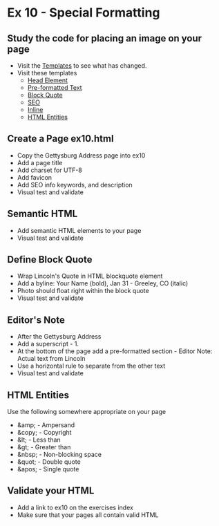 # Ex 10 - Special Formatting

## Study the code for placing an image on your page
* Visit the [Templates](/BACS_200/templates.html) to see what has changed.
* Visit these templates
    * [Head Element](templates/head.html)
    * [Pre-formatted Text](templates/pre.html)
    * [Block Quote](templates/blockquote.html)
    * [SEO](templates/seo.html)
    * [Inline](templates/inline.html)
    * [HTML Entities](templates/entities.html)


## Create a Page ex10.html
* Copy the Gettysburg Address page into ex10
* Add a page title
* Add charset for UTF-8
* Add favicon
* Add SEO info keywords, and description
* Visual test and validate


## Semantic HTML
* Add semantic HTML elements to your page
* Visual test and validate


## Define Block Quote
* Wrap Lincoln&apos;s Quote in HTML blockquote element
* Add a byline:  Your Name (bold), Jan 31 - Greeley, CO (italic)
* Photo should float right within the block quote
* Visual test and validate


## Editor&apos;s Note
* After the Gettysburg Address
* Add a superscript - 1.
* At the bottom of the page add a pre-formatted section - Editor Note:  Actual text from Lincoln
* Use a horizontal rule to separate from the other text
* Visual test and validate


## HTML Entities
Use the following somewhere appropriate on your page

* &amp;amp; - Ampersand
* &amp;copy; - Copyright
* &amp;lt; - Less than
* &amp;gt; - Greater than
* &amp;nbsp; - Non-blocking space
* &amp;quot; - Double quote
* &amp;apos; - Single quote


## Validate your HTML
* Add a link to ex10 on the exercises index
* Make sure that your pages all contain valid HTML

